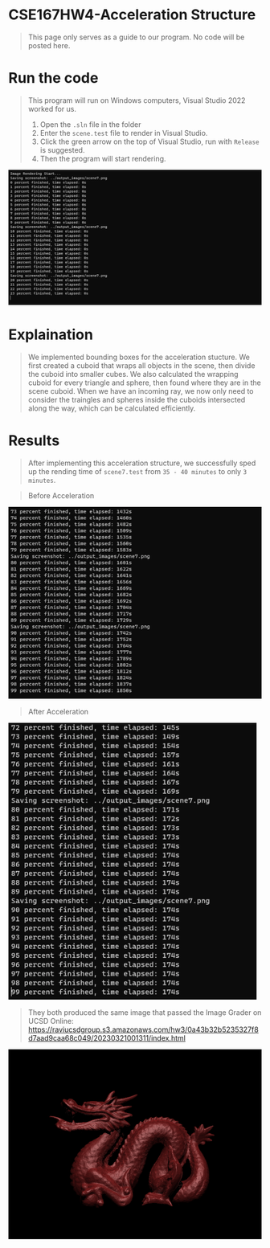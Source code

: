 # CSE167HW4-Acceleration Structure

> This page only serves as a guide to our program. No code will be posted here.

# Run the code

> This program will run on Windows computers, Visual Studio 2022 worked for us.
> 1. Open the `.sln` file in the folder
> 2. Enter the `scene.test` file to render in Visual Studio.
> 3. Click the green arrow on the top of Visual Studio, run with `Release` is suggested.
> 4. Then the program will start rendering.

<img src="progress.png">

# Explaination
> We implemented bounding boxes for the acceleration stucture. We first created a cuboid that wraps all objects in the scene, then divide the cuboid into smaller cubes. We also calculated the wrapping cuboid for every triangle and sphere, then found where they are in the scene cuboid. When we have an incoming ray, we now only need to consider the traingles and spheres inside the cuboids intersected along the way, which can be calculated efficiently.

# Results
> After implementing this acceleration structure, we successfully sped up the rending time of `scene7.test` from `35 - 40 minutes` to only `3 minutes`.

> Before Acceleration

<img src="pre-acceleration.png">

> After Acceleration

<img src="post-acceleration.png">

> They both produced the same image that passed the Image Grader on UCSD Online: https://raviucsdgroup.s3.amazonaws.com/hw3/0a43b32b5235327f8d7aad9caa68c049/20230321001311/index.html

<img src="scene7.png">
